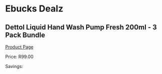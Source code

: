 
# Ebucks Dealz
## Dettol Liquid Hand Wash Pump Fresh 200ml - 3 Pack Bundle
[Product Page](https://www.ebucks.com/web/shop/productSelected.do?prodId=1089350576&catId=909917204)

Price: R99.00

Savings: 


	